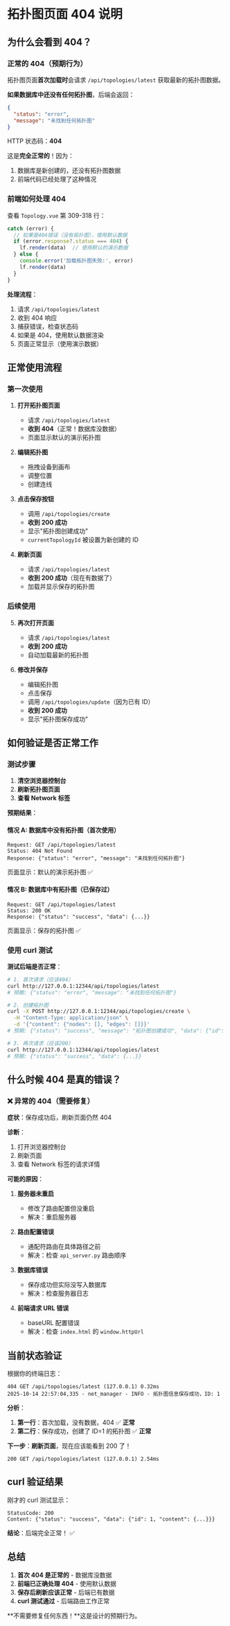# 拓扑图页面 404 说明

## 为什么会看到 404？

### 正常的 404（预期行为）

拓扑图页面**首次加载时**会请求 `/api/topologies/latest` 获取最新的拓扑图数据。

**如果数据库中还没有任何拓扑图**，后端会返回：

```json
{
  "status": "error",
  "message": "未找到任何拓扑图"
}
```

HTTP 状态码：**404**

这是**完全正常的**！因为：

1. 数据库是新创建的，还没有拓扑图数据
2. 前端代码已经处理了这种情况

### 前端如何处理 404

查看 `Topology.vue` 第 309-318 行：

```javascript
catch (error) {
  // 如果是404错误（没有拓扑图），使用默认数据
  if (error.response?.status === 404) {
    lf.render(data)  // 使用默认的演示数据
  } else {
    console.error('加载拓扑图失败:', error)
    lf.render(data)
  }
}
```

**处理流程**：

1. 请求 `/api/topologies/latest`
2. 收到 404 响应
3. 捕获错误，检查状态码
4. 如果是 404，使用默认数据渲染
5. 页面正常显示（使用演示数据）

## 正常使用流程

### 第一次使用

1. **打开拓扑图页面**

   - 请求 `/api/topologies/latest`
   - **收到 404**（正常！数据库没数据）
   - 页面显示默认的演示拓扑图

2. **编辑拓扑图**

   - 拖拽设备到画布
   - 调整位置
   - 创建连线

3. **点击保存按钮**

   - 调用 `/api/topologies/create`
   - **收到 200 成功**
   - 显示"拓扑图创建成功"
   - `currentTopologyId` 被设置为新创建的 ID

4. **刷新页面**
   - 请求 `/api/topologies/latest`
   - **收到 200 成功**（现在有数据了）
   - 加载并显示保存的拓扑图

### 后续使用

5. **再次打开页面**

   - 请求 `/api/topologies/latest`
   - **收到 200 成功**
   - 自动加载最新的拓扑图

6. **修改并保存**
   - 编辑拓扑图
   - 点击保存
   - 调用 `/api/topologies/update`（因为已有 ID）
   - **收到 200 成功**
   - 显示"拓扑图保存成功"

## 如何验证是否正常工作

### 测试步骤

1. **清空浏览器控制台**
2. **刷新拓扑图页面**
3. **查看 Network 标签**

**预期结果**：

#### 情况 A: 数据库中没有拓扑图（首次使用）

```
Request: GET /api/topologies/latest
Status: 404 Not Found
Response: {"status": "error", "message": "未找到任何拓扑图"}
```

页面显示：默认的演示拓扑图 ✅

#### 情况 B: 数据库中有拓扑图（已保存过）

```
Request: GET /api/topologies/latest
Status: 200 OK
Response: {"status": "success", "data": {...}}
```

页面显示：保存的拓扑图 ✅

### 使用 curl 测试

**测试后端是否正常**：

```bash
# 1. 首次请求（应该404）
curl http://127.0.0.1:12344/api/topologies/latest
# 预期: {"status": "error", "message": "未找到任何拓扑图"}

# 2. 创建拓扑图
curl -X POST http://127.0.0.1:12344/api/topologies/create \
  -H "Content-Type: application/json" \
  -d '{"content": {"nodes": [], "edges": []}}'
# 预期: {"status": "success", "message": "拓扑图创建成功", "data": {"id": 1}}

# 3. 再次请求（应该200）
curl http://127.0.0.1:12344/api/topologies/latest
# 预期: {"status": "success", "data": {...}}
```

## 什么时候 404 是真的错误？

### ❌ 异常的 404（需要修复）

**症状**：保存成功后，刷新页面仍然 404

**诊断**：

1. 打开浏览器控制台
2. 刷新页面
3. 查看 Network 标签的请求详情

**可能的原因**：

1. **服务器未重启**

   - 修改了路由配置但没重启
   - 解决：重启服务器

2. **路由配置错误**

   - 通配符路由在具体路径之前
   - 解决：检查 `api_server.py` 路由顺序

3. **数据库错误**

   - 保存成功但实际没写入数据库
   - 解决：检查服务器日志

4. **前端请求 URL 错误**
   - baseURL 配置错误
   - 解决：检查 `index.html` 的 `window.httpUrl`

## 当前状态验证

根据你的终端日志：

```
404 GET /api/topologies/latest (127.0.0.1) 0.32ms
2025-10-14 22:57:04,335 - net_manager - INFO - 拓扑图信息保存成功，ID: 1
```

**分析**：

1. **第一行**：首次加载，没有数据，404 ✅ **正常**
2. **第二行**：保存成功，创建了 ID=1 的拓扑图 ✅ **正常**

**下一步**：**刷新页面**，现在应该能看到 200 了！

```
200 GET /api/topologies/latest (127.0.0.1) 2.54ms
```

## curl 验证结果

刚才的 curl 测试显示：

```
StatusCode: 200
Content: {"status": "success", "data": {"id": 1, "content": {...}}}
```

**结论**：后端完全正常！ ✅

## 总结

1. **首次 404 是正常的** - 数据库没数据
2. **前端已正确处理 404** - 使用默认数据
3. **保存后刷新应该正常** - 后端已有数据
4. **curl 测试通过** - 后端路由工作正常

**不需要修复任何东西！**这是设计的预期行为。
